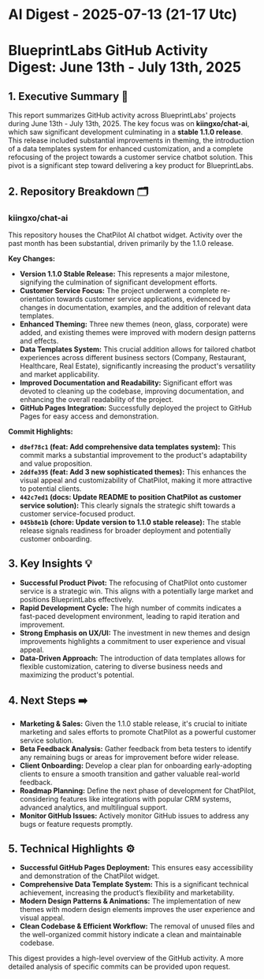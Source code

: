 # AI Digest - 2025-07-13 (21-17 Utc)

# BlueprintLabs GitHub Activity Digest: June 13th - July 13th, 2025

## 1. Executive Summary 🚀

This report summarizes GitHub activity across BlueprintLabs' projects during June 13th - July 13th, 2025.  The key focus was on **kiingxo/chat-ai**, which saw significant development culminating in a **stable 1.1.0 release**.  This release included substantial improvements in theming, the introduction of a data templates system for enhanced customization, and a complete refocusing of the project towards a customer service chatbot solution.  This pivot is a significant step toward delivering a key product for BlueprintLabs.

## 2. Repository Breakdown 🗂️

### kiingxo/chat-ai

This repository houses the ChatPilot AI chatbot widget.  Activity over the past month has been substantial, driven primarily by the 1.1.0 release.

**Key Changes:**

* **Version 1.1.0 Stable Release:** This represents a major milestone, signifying the culmination of significant development efforts.
* **Customer Service Focus:** The project underwent a complete re-orientation towards customer service applications, evidenced by changes in documentation, examples, and the addition of relevant data templates.
* **Enhanced Theming:** Three new themes (neon, glass, corporate) were added, and existing themes were improved with modern design patterns and effects.
* **Data Templates System:** This crucial addition allows for tailored chatbot experiences across different business sectors (Company, Restaurant, Healthcare, Real Estate), significantly increasing the product's versatility and market applicability.
* **Improved Documentation and Readability:** Significant effort was devoted to cleaning up the codebase, improving documentation, and enhancing the overall readability of the project.
* **GitHub Pages Integration:** Successfully deployed the project to GitHub Pages for easy access and demonstration.


**Commit Highlights:**

* **`d8ef78c1` (feat: Add comprehensive data templates system):**  This commit marks a substantial improvement to the product's adaptability and value proposition.
* **`2ddfe395` (feat: Add 3 new sophisticated themes):** This enhances the visual appeal and customizability of ChatPilot, making it more attractive to potential clients.
* **`442c7ed1` (docs: Update README to position ChatPilot as customer service solution):** This clearly signals the strategic shift towards a customer service-focused product.
* **`045b8e1b` (chore: Update version to 1.1.0 stable release):**  The stable release signals readiness for broader deployment and potentially customer onboarding.


## 3. Key Insights 💡

* **Successful Product Pivot:** The refocusing of ChatPilot onto customer service is a strategic win.  This aligns with a potentially large market and positions BlueprintLabs effectively.
* **Rapid Development Cycle:** The high number of commits indicates a fast-paced development environment, leading to rapid iteration and improvement.
* **Strong Emphasis on UX/UI:** The investment in new themes and design improvements highlights a commitment to user experience and visual appeal.
* **Data-Driven Approach:** The introduction of data templates allows for flexible customization, catering to diverse business needs and maximizing the product's potential.

## 4. Next Steps ➡️

* **Marketing & Sales:**  Given the 1.1.0 stable release, it's crucial to initiate marketing and sales efforts to promote ChatPilot as a powerful customer service solution.
* **Beta Feedback Analysis:** Gather feedback from beta testers to identify any remaining bugs or areas for improvement before wider release.
* **Client Onboarding:** Develop a clear plan for onboarding early-adopting clients to ensure a smooth transition and gather valuable real-world feedback.
* **Roadmap Planning:**  Define the next phase of development for ChatPilot, considering features like integrations with popular CRM systems, advanced analytics, and multilingual support.
* **Monitor GitHub Issues:**  Actively monitor GitHub issues to address any bugs or feature requests promptly.


## 5. Technical Highlights ⚙️

* **Successful GitHub Pages Deployment:** This ensures easy accessibility and demonstration of the ChatPilot widget.
* **Comprehensive Data Template System:** This is a significant technical achievement, increasing the product’s flexibility and marketability.
* **Modern Design Patterns & Animations:** The implementation of new themes with modern design elements improves the user experience and visual appeal.
* **Clean Codebase & Efficient Workflow:** The removal of unused files and the well-organized commit history indicate a clean and maintainable codebase.

This digest provides a high-level overview of the GitHub activity.  A more detailed analysis of specific commits can be provided upon request.
